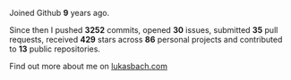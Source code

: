 Joined Github **9** years ago.

Since then I pushed **3252** commits, opened **30** issues, submitted **35** pull requests, received **429** stars across **86** personal projects and contributed to **13** public repositories.

Find out more about me on [lukasbach.com](https://lukasbach.com)
